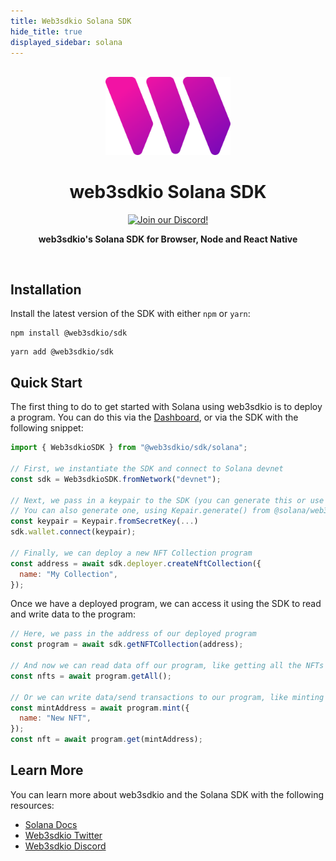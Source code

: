 ```yaml
---
title: Web3sdkio Solana SDK
hide_title: true
displayed_sidebar: solana
---
```


<p align="center">
<br />
<a href="https://web3sdk.io"><img src="https://github.com/web3sdkio/web3/blob/main/packages/sdk/logo.svg?raw=true" width="200" alt=""/></a>
<br />
</p>
<h1 align="center">web3sdkio Solana SDK</h1>
<p align="center">
<a href="https://discord.gg/n33UhsfUKB"><img alt="Join our Discord!" src="https://img.shields.io/discord/834227967404146718.svg?color=7289da&label=discord&logo=discord&style=flat"/></a>

</p>
<p align="center"><strong>web3sdkio's Solana SDK for Browser, Node and React Native</strong></p>
<br />

## Installation

Install the latest version of the SDK with either `npm` or `yarn`:

```shell
npm install @web3sdkio/sdk
```

```shell
yarn add @web3sdkio/sdk
```

## Quick Start

The first thing to do to get started with Solana using web3sdkio is to deploy a program. You can do this via the [Dashboard](https://web3sdk.io/dashboard), or via the SDK with the following snippet:

```jsx
import { Web3sdkioSDK } from "@web3sdkio/sdk/solana";

// First, we instantiate the SDK and connect to Solana devnet
const sdk = Web3sdkioSDK.fromNetwork("devnet");

// Next, we pass in a keypair to the SDK (you can generate this or use your own)
// You can also generate one, using Kepair.generate() from @solana/web3.js
const keypair = Keypair.fromSecretKey(...)
sdk.wallet.connect(keypair);

// Finally, we can deploy a new NFT Collection program
const address = await sdk.deployer.createNftCollection({
  name: "My Collection",
});
```

Once we have a deployed program, we can access it using the SDK to read and write data to the program:

```jsx
// Here, we pass in the address of our deployed program
const program = await sdk.getNFTCollection(address);

// And now we can read data off our program, like getting all the NFTs from our collection
const nfts = await program.getAll();

// Or we can write data/send transactions to our program, like minting a new NFT
const mintAddress = await program.mint({
  name: "New NFT",
});
const nft = await program.get(mintAddress);
```

## Learn More

You can learn more about web3sdkio and the Solana SDK with the following resources:

- [Solana Docs](https://docs.web3sdk.io/solana)
- [Web3sdkio Twitter](https://twitter.com/web3sdkio_)
- [Web3sdkio Discord](https://discord.com/invite/web3sdkio)

